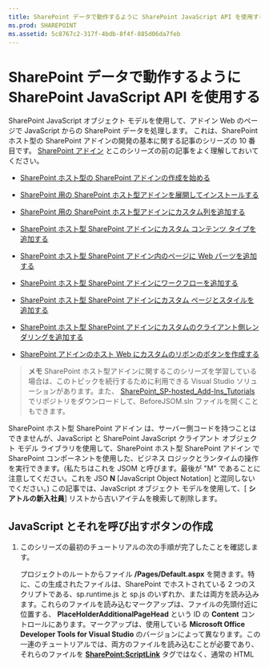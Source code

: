```yaml
---
title: SharePoint データで動作するように SharePoint JavaScript API を使用する
ms.prod: SHAREPOINT
ms.assetid: 5c8767c2-317f-4bdb-8f4f-885d06da7feb
---
```



# SharePoint データで動作するように SharePoint JavaScript API を使用する
SharePoint JavaScript オブジェクト モデルを使用して、アドイン Web のページで JavaScript からの SharePoint データを処理します。
これは、SharePoint ホスト型の SharePoint アドインの開発の基本に関する記事のシリーズの 10 番目です。 [SharePoint アドイン](sharepoint-add-ins.md) とこのシリーズの前の記事をよく理解しておいてください。





-  [SharePoint ホスト型の SharePoint アドインの作成を始める](get-started-creating-sharepoint-hosted-sharepoint-add-ins.md)


-  [SharePoint 用の SharePoint ホスト型アドインを展開してインストールする](deploy-and-install-a-sharepoint-hosted-sharepoint-add-in.md)


-  [SharePoint 用の SharePoint ホスト型アドインにカスタム列を追加する](add-custom-columns-to-a-sharepoint-hostedsharepoint-add-in.md)


-  [SharePoint ホスト型 SharePoint アドインにカスタム コンテンツ タイプを追加する](add-a-custom-content-type-to-a-sharepoint-hostedsharepoint-add-in.md)


-  [SharePoint ホスト型 SharePoint アドイン内のページに Web パーツを追加する](add-a-web-part-to-a-page-in-a-sharepoint-hosted-sharepoint-add-in.md)


-  [SharePoint ホスト型 SharePoint アドインにワークフローを追加する](add-a-workflow-to-a-sharepoint-hosted-sharepoint-add-in.md)


-  [SharePoint ホスト型 SharePoint アドインにカスタム ページとスタイルを追加する](add-a-custom-page-and-style-to-a-sharepoint-hosted-sharepoint-add-in.md)


-  [SharePoint ホスト型 SharePoint アドインにカスタムのクライアント側レンダリングを追加する](add-custom-client-side-rendering-to-a-sharepoint-hosted-sharepoint-add-in.md)


-  [SharePoint アドインのホスト Web にカスタムのリボンのボタンを作成する](create-a-custom-ribbon-button-in-the-host-web-of-a-sharepoint-add-in.md)



> **メモ**
> SharePoint ホスト型アドインに関するこのシリーズを学習している場合は、このトピックを続行するために利用できる Visual Studio ソリューションがあります。また、 [SharePoint_SP-hosted_Add-Ins_Tutorials](https://github.com/OfficeDev/SharePoint_SP-hosted_Add-Ins_Tutorials) でリポジトリをダウンロードして、BeforeJSOM.sln ファイルを開くこともできます。




SharePoint ホスト型 SharePoint アドイン は、サーバー側コードを持つことはできませんが、JavaScript と SharePoint JavaScript クライアント オブジェクト モデル ライブラリを使用して、SharePoint ホスト型 SharePoint アドイン で SharePoint コンポーネントを使用した、ビジネス ロジックとランタイムの操作を実行できます。(私たちはこれを JSOM と呼びます。最後が "M" であることに注意してください。これを JSO **N** [JavaScript Object Notation] と混同しないでください。) この記事では、JavaScript オブジェクト モデルを使用して、[ **シアトルの新入社員**] リストから古いアイテムを検索して削除します。
## JavaScript とそれを呼び出すボタンの作成


1. このシリーズの最初のチュートリアルの次の手順が完了したことを確認します。 

    プロジェクトのルートからファイル **/Pages/Default.aspx** を開きます。特に、この生成されたファイルは、SharePoint でホストされている 2 つのスクリプトである、sp.runtime.js と sp.js のいずれか、または両方を読み込みます。これらのファイルを読み込むマークアップは、ファイルの先頭付近に位置する、 **PlaceHolderAdditionalPageHead** という ID の **Content** コントロールにあります。マークアップは、使用している **Microsoft Office Developer Tools for Visual Studio** のバージョンによって異なります。この一連のチュートリアルでは、両方のファイルを読み込むことが必要であり、それらのファイルを **<SharePoint:ScriptLink>** タグではなく、通常の HTML **<script>** タグで読み込むことが必要です。 **PlaceHolderAdditionalPageHead** コントロールの中の行 `<meta name="WebPartPageExpansion" content="full" />` の *すぐ上*  に、次の行があることをご確認ください。



 ```

<script type="text/javascript" src="/_layouts/15/sp.runtime.js"></script>
<script type="text/javascript" src="/_layouts/15/sp.js"></script> 

 ```


次いで、2 ファイルのどちらかを読み込むマークアップが他にもないかファイルを検索し、重複するマークアップを削除します。ファイルを保存して閉じます。


2. **ソリューション エクスプローラー**の **スクリプト** ノードでは、既に Add-in.js ファイルが存在する可能性があります。Add-in.js ファイルは存在しないものの、App.js がある場合は、App.js を右クリックして Add-in.js に名前を変更します。Add-in.js も App.js もない場合は、次の手順で作成します。

1. [ **スクリプト**] ノードを右クリックして、[ **追加**] > [ **新しい項目**] > **[Web]** を選択します。


2. [ **JavaScript ファイル**] を選択して、Add-in.js という名前にします。


3. Add-in.js がある場合は開いてコンテンツを削除します。


4. 次の行をファイルに追加します。このコードについて、以下の点に注意してください。

  -  `'use strict';` 行により、JavaScript で不適切なプラクティスを不注意で使用した場合に、ブラウザーの JavaScript ランタイムが例外をスローします。


  -  `clientContext` 変数は、SharePoint Web サイトを参照する **SP.ClientContext** オブジェクトを保持します。すべての JSOM コードは、この型のオブジェクトを作成またはこの型のオブジェクトへの参照を取得することで開始されます。


  -  `employeeList` 変数は、リスト インスタンス [ **シアトルの新入社員**] への参照を保持します。


  -  `completedItems` 変数は、スクリプトが削除するリストからのアイテムである、[ **オリエンテーション ステージ**] フィールドが [ **完了**] に設定されているアイテムを保持します。



 ```

'use strict';

var clientContext = SP.ClientContext.get_current(); 
var employeeList = clientContext.get_web().get_lists().getByTitle('New Employees In Seattle'); 
var completedItems; 
 ```

5. クライアント ブラウザーと SharePoint サーバーの間のメッセージを最小化するために、JSOM はバッチ処理システムを使用します。実際にサーバーにメッセージを送信 (および返信を受信) する関数は **SP.ClientContext.executeQueryAsync** の 1 つだけです。 **executeQueryAsync** の呼び出しの間に発生する JSOM API への呼び出しはまとめられ、次に **executeQueryAsync** が呼び出されたときに、バッチでサーバーに送信されます。ただし、オブジェクトが以前の **executeQueryAsync** の呼び出しでクライアントに渡されていないと、通常は JSOM オブジェクトのメソッドを呼び出すことができません。スクリプトはリスト上の完了した各アイテムの **SP.ListItem.deleteObject** メソッドを呼び出すので、 **executeQueryAsync** の呼び出しを 2 回行う必要があります。1 つ目は完了したリスト アイテムのコレクションを取得し、2 つ目は **deleteObject** の呼び出しをバッチ処理して、実行のためにサーバーに送信します。

    では、最初にサーバーからリスト アイテムを取得するメソッドを作成します。次のコードをファイルに追加します。



 ```

function purgeCompletedItems() {

   var camlQuery = new SP.CamlQuery(); 
   camlQuery.set_viewXml( 
         '<View><Query><Where><Eq>' + 
           '<FieldRef Name=\\'OrientationStage\\'/><Value Type=\\'Choice\\'>Completed</Value>' + 
         '</Eq></Where></Query></View>'); 
     completedItems = employeeList.getItems(camlQuery); 
}
 ```

6. これらの行がサーバーに送信され、そこで実行される場合、リスト アイテムのコレクションを作成しますが、スクリプトはそのコレクションをクライアントに渡す必要があります。これは、 **SP.ClientContext.load** 関数への呼び出しを使用して実行されるため、次の行をメソッドの終わりに追加します。

 ```

clientContext.load(completedItems);
 ```

7. **executeQueryAsync** の呼び出しを追加します。このメソッドには 2 つのパラメーターがあり、どちらもコールバック関数です。1 つ目は、サーバーがバッチですべてのコマンドを正常に実行する場合に動作します。2 つ目は、サーバーが何らかの理由で失敗した場合に動作します。これらの 2 つの関数は、後の手順で作成します。次の行をメソッドの終わりに追加します。

 ```
  clientContext.executeQueryAsync(deleteCompletedItems, onGetCompletedItemsFail);
 ```

8. 最後に、次の行をメソッドの終わりに追加します。関数を呼び出す ASP.NET ボタンに **false** を返すことにより、ASP.NET ボタンの既定の動作をキャンセルし、これによりページがリロードされます。ページをリロードすると、Add-in.js ファイルのリロードも実行されます。次にこれが `clientContext` オブジェクトを再初期化します。このリロードが、 **executeQueryAsync** が要求を送信するタイミングと、SharePoint サーバーが応答を返すタイミングの間で完了した場合、元の `clientContext` オブジェクトは応答を処理するために存在していません。関数は、成功または失敗のいずれのコールバックも実行されず停止します (正確な動作は、ブラウザーに応じて異なります)。

 ```
  return false;
 ```

9. 次の関数  `deleteCompletedItems` をファイル追加します。これは、 `purgeCompletedItems` 関数が成功している場合に動作する関数です。このコードについて、以下の点に注意してください。

  - **SP.ListItem.get_id** メソッドは、リスト アイテムの ID を返します。配列の各アイテムは、 **SP.ListItem** オブジェクトです。


  - **SP.List.getItemById** メソッドは、指定された ID の **SP.ListItem** オブジェクトを返します。


  - **SP.ListItem.deleteObject** メソッドは、 **executeQueryAsync** が呼び出されたときにサーバー上で削除されるリスト アイテムをマークします。


  - リスト アイテムは、サーバーから配列に送信されるコレクションからコピーしてからでなければ、削除できません。スクリプトが 各アイテムに対して **deleteObject** メソッドを **while** ループで直接呼び出した場合、JavaScript は 列挙の処理が行われている間に、コレクションの長さが変更されていることを通知するエラーをスローします。アイテムは **deleteObject** の呼び出しがまとめられてサーバーに送信されるまでどこからも削除されないため、エラー メッセージがそのまま当てはまるわけではありません。しかし、JSOM は、サーバーで発生する例外のスローを最小限にするよう設計されています (コレクションの反復処理の間、コードはコレクションのサイズを変更しません)。ただし、配列は固定サイズであるため、アイテム上で **deleteObject** を呼び出すと、アイテムがリストから削除されますが、配列のサイズを変更することはありません。



 ```
  function deleteCompletedItems() {

    var itemArray = new Array();
    var listItemEnumerator = completedItems.getEnumerator();

    while (listItemEnumerator.moveNext()) {
        var item = listItemEnumerator.get_current();
        itemArray.push(item);
    }

    var i;
    for (i = 0; i < itemArray.length; i++) {
        employeeList.getItemById(itemArray[i].get_id()).deleteObject();
    }

    clientContext.executeQueryAsync(onDeleteCompletedItemsSuccess, onDeleteCompletedItemsFail);
}
 ```

10. 次の関数  `onDeleteCompletedItemsSuccess` をファイルに追加します。これは、完了したアイテムが正常に削除された場合 (またはリストに完了したアイテムがない場合) に動作する関数です。2 行目の `location.reload(true);` は、ページをサーバーからリロードします。これは、ページのリスト ビュー Web パーツが、ページの更新まで引き続き完了したアイテムを表示するので便利です。(Add-in.js ファイルもリロードされますが、これは実行継続中の JavaScript 関数を中断する方法で動作するわけではないため、問題が発生しません。

 ```

function onDeleteCompletedItemsSuccess() {
    alert('Completed orientations have been deleted.');
    location.reload(true);
}
 ```

11. 次の 2 つの callback-on-failure 関数をファイルに追加します。

 ```

// Failure callbacks

function onGetCompletedItemsFail(sender, args) {
    alert('Unable to get completed items. Error:' + args.get_message() + '\\n' + args.get_stackTrace());
}

function onDeleteCompletedItemsFail(sender, args) {
    alert('Unable to delete completed items. Error:' + args.get_message() + '\\n' + args.get_stackTrace());
}
 ```

12. default.aspx ファイルを開き、ID **PlaceHolderMain** を持つ **asp:Content** 要素を検索します。


13. **WebPartPages:WebPartZone** 要素と最初の 2 つの **asp:Hyperlink** 要素の間に次のマークアップを追加します。 **OnClientClick** ハンドラーの値は、 `purgeCompletedItems()` ではなく `return purgeCompletedItems()` です。関数から返される `false` は、ページをリロードしないよう ASP.NET に通知します。

 ```HTML

<p><asp:Button runat="server" OnClientClick="return purgeCompletedItems()"
  ID="purgecompleteditemsbutton" Text="Purge Completed Items" /></p>
 ```

14. プロジェクトを Visual Studio で再構築します。


15. アドインをテストしながらリスト アイテムの [ **オリエンテーション ステージ**] を [完了] に手動で設定する必要を最小限にするには、(リスト テンプレート **NewEmployeeOrientation** の elements.xml ではなく) リスト インスタンス **NewEmployeesInSeattle** の elements.xml ファイルを開き、マークアップ `<Field Name="OrientationStage">Completed</Field>` を 1 つ以上の **Row** 要素の最後の子として追加します。

    **Rows** 要素は、次の例のようになります。



 ```

<Rows>
  <Row>
    <Field Name="Title">Tom Higginbotham</Field>
    <Field Name="Division">Manufacturing</Field>
    <Field Name="OrientationStage">Completed</Field>
  </Row>
  <Row>
    <Field Name="Title">Satomi Hayakawa</Field>
    <Field Name="OrientationStage">Completed</Field>
  </Row>
  <Row>
    <Field Name="Title">Cassi Hicks</Field>
  </Row>
  <Row>
    <Field Name="Title">Lertchai Treetawatchaiwong</Field>
  </Row>
</Rows>
 ```


## アドインを実行してテストする






1. デバッグするときに Visual Studio が使用するブラウザーのポップアップを有効にします。


2. F5 キーを使用して、アドインを展開して実行します。Visual Studio が、テスト用 SharePoint サイトにアドインを一時的にインストールして、すぐにアドインを実行します。


3. アドインのホームページが開き、[ **オリエンテーション ステージ**] が [ **完了**] のアイテムが 1 つ以上リストにあります。

   **完了したアイテムの削除前のリスト**



![2 つのアイテムが「完了」に設定されている「オリエンテーション ステージ」列がある「シアトルの新入社員」一覧。この一覧の下に「完了したアイテムの消去」というラベルのボタンがあります。](images/e5e4eef8-a218-4797-aabc-c52adbd2d96d.PNG)





4. アドインの開始ページが完全に読み込まれたら、[ **完了したアイテムの消去**] ボタンを選択します。操作が成功した (失敗のメッセージが表示されない) 場合、すべての [ **完了**] のアイテムが削除され、 **完了したオリエンテーションが削除された**ことを示すポップアップ メッセージ ボックスが表示されます。


5. ポップアップを閉じるとページがリロードされ、[ **完了**] のアイテムはリスト ビューの Web パーツに表示されなくなります。

   **完了したアイテムの削除後のリスト**



![前より 2 つアイテムが少なく、「オリエンテーション ステージ」が「完了」に設定されているアイテムがない「シアトルの新入社員」一覧。](images/a0330fad-1473-4fde-9df2-8be0b37df1a1.PNG)





6. デバッグ セッションを終了するには、ブラウザー ウィンドウを閉じるか、Visual Studio でデバッグを停止します。F5 を押すたびに、Visual Studio は以前のバージョンのアドインを取り消し、最新のアドインをインストールします。


7. このアドインおよび他の記事の Visual Studio ソリューションを操作し、それが終了したら前回のアドインを取り消すとよいでしょう。 **ソリューション エクスプローラー**のプロジェクトを右クリックして、[ **取り消し**] を選択します。



## 
<a name="Nextsteps"> </a>

このシリーズの次の記事では、ホスト Web の SharePoint データを操作するアドイン Web のページに JavaScript を追加します。 [アドイン Web で JavaScript からのホスト Web データを使って作業する](work-with-host-web-data-from-javascript-in-the-add-in-web.md)





